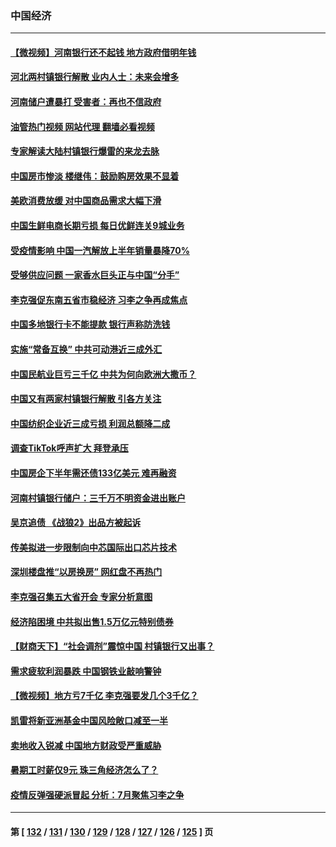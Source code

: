### 中国经济
---
#### [【微视频】河南银行还不起钱 地方政府借明年钱](../../pages/ncid283/n13778575.md?07120045) 
#### [河北两村镇银行解散 业内人士：未来会增多](../../pages/ncid283/n13778467.md?07120045) 
#### [河南储户遭暴打 受害者：再也不信政府](../../pages/ncid283/n13778457.md?07120045) 
#### [油管热门视频 网站代理 翻墙必看视频](http://209.222.30.114:81/youtube.html?07120045)
#### [专家解读大陆村镇银行爆雷的来龙去脉](../../pages/ncid283/n13778412.md?07120045) 
#### [中国房市惨淡 楼继伟：鼓励购房效果不显着](../../pages/ncid283/n13778374.md?07120045) 
#### [美欧消费放缓 对中国商品需求大幅下滑](../../pages/ncid283/n13778291.md?07120045) 
#### [中国生鲜电商长期亏损 每日优鲜连关9城业务](../../pages/ncid283/n13777951.md?07120045) 
#### [受疫情影响 中国一汽解放上半年销量暴降70%](../../pages/ncid283/n13777835.md?07120045) 
#### [受够供应问题 一家香水巨头正与中国“分手”](../../pages/ncid283/n13777894.md?07120045) 
#### [李克强促东南五省市稳经济 习李之争再成焦点](../../pages/ncid283/n13777753.md?07120045) 
#### [中国多地银行卡不能提款 银行声称防洗钱](../../pages/ncid283/n13777471.md?07120045) 
#### [实施“常备互换” 中共可动港近三成外汇](../../pages/ncid283/n13777440.md?07120045) 
#### [中国民航业巨亏三千亿 中共为何向欧洲大撒币？](../../pages/ncid283/n13777343.md?07120045) 
#### [中国又有两家村镇银行解散 引各方关注](../../pages/ncid283/n13777317.md?07120045) 
#### [中国纺织企业近三成亏损 利润总额降二成](../../pages/ncid283/n13777266.md?07120045) 
#### [调查TikTok呼声扩大 拜登承压](../../pages/ncid283/n13777106.md?07120045) 
#### [中国房企下半年需还债133亿美元 难再融资](../../pages/ncid283/n13776986.md?07120045) 
#### [河南村镇银行储户：三千万不明资金进出账户](../../pages/ncid283/n13776876.md?07120045) 
#### [吴京追债 《战狼2》出品方被起诉](../../pages/ncid283/n13776671.md?07120045) 
#### [传美拟进一步限制向中芯国际出口芯片技术](../../pages/ncid283/n13776630.md?07120045) 
#### [深圳楼盘推“以房换房” 网红盘不再热门](../../pages/ncid283/n13776157.md?07120045) 
#### [李克强召集五大省开会 专家分析意图](../../pages/ncid283/n13776215.md?07120045) 
#### [经济陷困境 中共拟出售1.5万亿元特别债券](../../pages/ncid283/n13776080.md?07120045) 
#### [【财商天下】“社会调剂”震惊中国 村镇银行又出事？](../../pages/ncid283/n13775860.md?07120045) 
#### [需求疲软利润暴跌 中国钢铁业敲响警钟](../../pages/ncid283/n13775851.md?07120045) 
#### [【微视频】地方亏7千亿 李克强要发几个3千亿？](../../pages/ncid283/n13775772.md?07120045) 
#### [凯雷将新亚洲基金中国风险敞口减至一半](../../pages/ncid283/n13775841.md?07120045) 
#### [卖地收入锐减 中国地方财政受严重威胁](../../pages/ncid283/n13775526.md?07120045) 
#### [暑期工时薪仅9元 珠三角经济怎么了？](../../pages/ncid283/n13775457.md?07120045) 
#### [疫情反弹强硬派冒起 分析：7月聚焦习李之争](../../pages/ncid283/n13775277.md?07120045) 

---
#### 第 [ [132](./132.md?07120045) / [131](./131.md?07120045) / [130](./130.md?07120045) / [129](./129.md?07120045) / [128](./128.md?07120045) / [127](./127.md?07120045) / [126](./126.md?07120045) / [125](./125.md?07120045) ] 页
